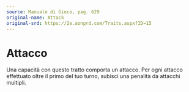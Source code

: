 ```yaml
---
source: Manuale di Gioco, pag. 629
original-name: Attack
original-srd: https://2e.aonprd.com/Traits.aspx?ID=15
---
```


# Attacco

Una capacità con questo tratto comporta un attacco. Per ogni attacco effettuato
oltre il primo del tuo turno, subisci una penalità da attacchi multipli.
